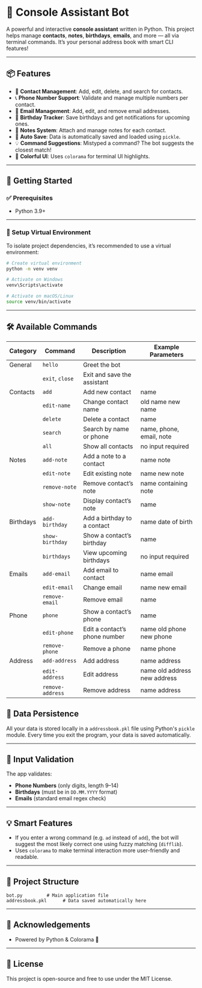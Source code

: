 # 🧠 Console Assistant Bot

A powerful and interactive **console assistant** written in Python. This project helps manage **contacts**, **notes**, **birthdays**, **emails**, and more — all via terminal commands. It’s your personal address book with smart CLI features!

---

## 📦 Features

- 📇 **Contact Management**: Add, edit, delete, and search for contacts.
- 📞 **Phone Number Support**: Validate and manage multiple numbers per contact.
- 📧 **Email Management**: Add, edit, and remove email addresses.
- 🎂 **Birthday Tracker**: Save birthdays and get notifications for upcoming ones.
- 📝 **Notes System**: Attach and manage notes for each contact.
- 💾 **Auto Save**: Data is automatically saved and loaded using `pickle`.
- 💡 **Command Suggestions**: Mistyped a command? The bot suggests the closest match!
- 🎨 **Colorful UI**: Uses `colorama` for terminal UI highlights.

---

## 🚀 Getting Started

### ✅ Prerequisites

- Python 3.9+

---

### 🧰 Setup Virtual Environment

To isolate project dependencies, it’s recommended to use a virtual environment:

```bash
# Create virtual environment
python -m venv venv

# Activate on Windows
venv\Scripts\activate

# Activate on macOS/Linux
source venv/bin/activate
```

---

## 🛠️ Available Commands

| Category  | Command         | Description                   | Example Parameters           |
| --------- | --------------- | ----------------------------- | ---------------------------- |
| General   | `hello`         | Greet the bot                 |                              |
|           | `exit`, `close` | Exit and save the assistant   |                              |
| Contacts  | `add`           | Add new contact               | name                         |
|           | `edit-name`     | Change contact name           | old name new name            |
|           | `delete`        | Delete a contact              | name                         |
|           | `search`        | Search by name or phone       | name, phone, email, note     | 
|           | `all`           | Show all contacts             | no input required            |
| Notes     | `add-note`      | Add a note to a contact       | name note                    |
|           | `edit-note`     | Edit existing note            | name new note                |
|           | `remove-note`   | Remove contact’s note         | name containing note         |
|           | `show-note`     | Display contact’s note        | name                         |
| Birthdays | `add-birthday`  | Add a birthday to a contact   | name date of birth           |
|           | `show-birthday` | Show a contact’s birthday     | name                         |
|           | `birthdays`     | View upcoming birthdays       | no input required            |
| Emails    | `add-email`     | Add email to contact          | name email                   |
|           | `edit-email`    | Change email                  | name new email               |
|           | `remove-email`  | Remove email                  | name                         |
| Phone     | `phone`         | Show a contact’s phone        | name                         |
|           | `edit-phone`    | Edit a contact’s phone number | name old phone new phone     |
|           | `remove-phone`  | Remove a phone                | name phone                   |
| Address   | `add-address`   | Add address                   | name address                 |
|           | `edit-address`  | Edit address                  | name old address new address |
|           | `remove-address`| Remove address                | name address                 |

## 💾 Data Persistence

All your data is stored locally in a `addressbook.pkl` file using Python's `pickle` module. Every time you exit the program, your data is saved automatically.

---

## 🧪 Input Validation

The app validates:

- **Phone Numbers** (only digits, length 9–14)
- **Birthdays** (must be in `DD.MM.YYYY` format)
- **Emails** (standard email regex check)

---

## 💡 Smart Features

- If you enter a wrong command (e.g. `ad` instead of `add`), the bot will suggest the most likely correct one using fuzzy matching (`difflib`).
- Uses `colorama` to make terminal interaction more user-friendly and readable.

---

## 📂 Project Structure

```
bot.py         # Main application file
addressbook.pkl      # Data saved automatically here
```

---

## 🙌 Acknowledgements

- Powered by Python & Colorama 🌈

---

## 📃 License

This project is open-source and free to use under the MIT License.
